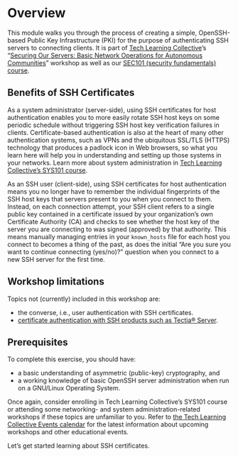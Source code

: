 # Overview

This module walks you through the process of creating a simple, OpenSSH-based Public Key Infrastructure (PKI) for the purpose of authenticating SSH servers to connecting clients. It is part of [Tech Learning Collective](https://techlearningcollective.com/)&rsquo;s &ldquo;[Securing Our Servers: Basic Network Operations for Autonomous Communities](https://techlearningcollective.com/workshops/Securing-Our-Servers-Basic-Network-Operations-for-Autonomous-Communities)&rdquo; workshop as well as our [SEC101 (security fundamentals) course](https://techlearningcollective.com/courses/sec101/).

## Benefits of SSH Certificates

As a system administrator (server-side), using SSH certificates for host authentication enables you to more easily rotate SSH host keys on some periodic schedule without triggering SSH host key verification failures in clients. Certificate-based authentication is also at the heart of many other authentication systems, such as VPNs and the ubiquitous SSL/TLS (HTTPS) technology that produces a padlock icon in Web browsers, so what you learn here will help you in understanding and setting up those systems in your networks. Learn more about system administration in [Tech Learning Collective&rsquo;s SYS101 course](https://techlearningcollective.com/courses/sys101/).

As an SSH user (client-side), using SSH certificates for host authentication means you no longer have to remember the individual fingerprints of the SSH host keys that servers present to you when you connect to them. Instead, on each connection attempt, your SSH client refers to a single public key contained in a certificate issued by your organization&rsquo;s own Certificate Authority (CA) and checks to see whether the host key of the server you are connecting to was signed (approved) by that authority. This means manually managing entries in your `known_hosts` file for each host you connect to becomes a thing of the past, as does the initial &ldquo;Are you sure you want to continue connecting (yes/no)?&rdquo; question when you connect to a new SSH server for the first time.

## Workshop limitations

Topics not (currently) included in this workshop are:

* the converse, i.e., user authentication with SSH certificates.
* [certificate authentication with SSH products such as Tectia® Server](https://www.ssh.com/manuals/server-admin/64/serverauth-cert.html).

## Prerequisites

To complete this exercise, you should have:

* a basic understanding of asymmetric (public-key) cryptography, and
* a working knowledge of basic OpenSSH server administration when run on a GNU/Linux Operating System.

Once again, consider enrolling in Tech Learning Collective&rsquo;s SYS101 course or attending some networking- and system administration-related workshops if these topics are unfamiliar to you. Refer to [the Tech Learning Collective Events calendar](https://techlearningcollective.com/events/) for the latest information about upcoming workshops and other educational events.

Let&rsquo;s get started learning about SSH certificates.
